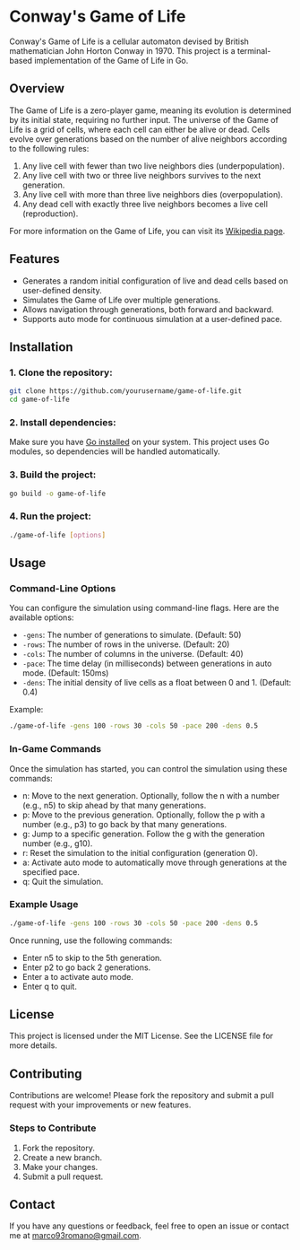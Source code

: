 # Conway's Game of Life

Conway's Game of Life is a cellular automaton devised by British mathematician John Horton Conway in 1970. This project
is a terminal-based implementation of the Game of Life in Go.

## Overview

The Game of Life is a zero-player game, meaning its evolution is determined by its initial state, requiring no further
input. The universe of the Game of Life is a grid of cells, where each cell can either be alive or dead. Cells evolve
over generations based on the number of alive neighbors according to the following rules:

1. Any live cell with fewer than two live neighbors dies (underpopulation).
2. Any live cell with two or three live neighbors survives to the next generation.
3. Any live cell with more than three live neighbors dies (overpopulation).
4. Any dead cell with exactly three live neighbors becomes a live cell (reproduction).

For more information on the Game of Life, you can visit its [Wikipedia page](https://en.wikipedia.org/wiki/Conway's_Game_of_Life).

## Features

- Generates a random initial configuration of live and dead cells based on user-defined density.
- Simulates the Game of Life over multiple generations.
- Allows navigation through generations, both forward and backward.
- Supports auto mode for continuous simulation at a user-defined pace.

## Installation

### 1. Clone the repository:

``` bash
git clone https://github.com/yourusername/game-of-life.git
cd game-of-life
```

### 2. Install dependencies:

Make sure you have [Go installed](https://golang.org/doc/install) on your system. This project uses Go modules, so
dependencies will be handled automatically.

### 3. Build the project:

``` bash
go build -o game-of-life
```

### 4. Run the project:

``` bash
./game-of-life [options]
```

## Usage

### Command-Line Options

You can configure the simulation using command-line flags. Here are the available options:

- `-gens`: The number of generations to simulate. (Default: 50)
- `-rows`: The number of rows in the universe. (Default: 20)
- `-cols`: The number of columns in the universe. (Default: 40)
- `-pace`: The time delay (in milliseconds) between generations in auto mode. (Default: 150ms)
- `-dens`: The initial density of live cells as a float between 0 and 1. (Default: 0.4)

Example:

``` bash
./game-of-life -gens 100 -rows 30 -cols 50 -pace 200 -dens 0.5
```

### In-Game Commands

Once the simulation has started, you can control the simulation using these commands:

- n: Move to the next generation. Optionally, follow the n with a number (e.g., n5) to skip ahead by that many
  generations.
- p: Move to the previous generation. Optionally, follow the p with a number (e.g., p3) to go back by that many
  generations.
- g: Jump to a specific generation. Follow the g with the generation number (e.g., g10).
- r: Reset the simulation to the initial configuration (generation 0).
- a: Activate auto mode to automatically move through generations at the specified pace.
- q: Quit the simulation.

### Example Usage

``` bash
./game-of-life -gens 100 -rows 30 -cols 50 -pace 200 -dens 0.5
```

Once running, use the following commands:

- Enter n5 to skip to the 5th generation.
- Enter p2 to go back 2 generations.
- Enter a to activate auto mode.
- Enter q to quit.

## License

This project is licensed under the MIT License. See the LICENSE file for more details.

## Contributing

Contributions are welcome! Please fork the repository and submit a pull request with your improvements or new features.

### Steps to Contribute

1. Fork the repository.
2. Create a new branch.
3. Make your changes.
4. Submit a pull request.

## Contact

If you have any questions or feedback, feel free to open an issue or contact me at [marco93romano@gmail.com](mailto://marco93romano@gmail.com).

